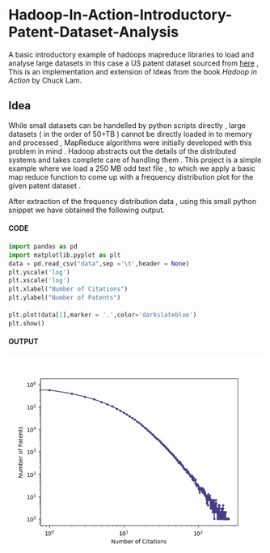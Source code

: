 # Hadoop-In-Action-Introductory-Patent-Dataset-Analysis
A basic introductory example of hadoops mapreduce libraries to load and analyse large datasets in this case a US patent dataset sourced from [here](https://www.nber.org/research/data/us-patents) , This is an implementation and extension of Ideas from the book *Hadoop in Action* by Chuck Lam.

## Idea

While small datasets can be handelled by python scripts directly , large datasets ( in the order of 50+TB ) cannot be directly loaded in to memory and processed , MapReduce algorithms were initially developed with this problem in mind . Hadoop abstracts out the details of the distributed systems and takes complete care of handling them . This project is a simple example where we load a 250 MB odd text file , to which we apply a basic map reduce function to come up with a frequency distribution plot for the given patent dataset .

After extraction of the frequency distribution data , using this small python snippet we have obtained the following output.
#### CODE
```python
import pandas as pd
import matplotlib.pyplot as plt
data = pd.read_csv("data",sep ='\t',header = None)
plt.yscale('log')
plt.xscale('log')
plt.xlabel("Number of Citations")
plt.ylabel("Number of Patents")

plt.plot(data[1],marker = '.',color='darkslateblue')
plt.show()
```
#### OUTPUT
![alt text](https://github.com/jayantakumar/Hadoop-In-Action-Introductory-Patent-Dataset-Analysis/blob/master/finalOutput/output.png?raw=True)

